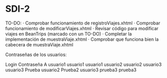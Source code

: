 # SDI-2

TO-DO:
  · Comprobar funcionamiento de registroViajes.xhtml
  · Comprobar funcionamiento de modificarViajes.xhtml
  · Revisar código para modificar viajes en BeanTrips (marcado con un TO-DO)
  · Completar la implementación de muestraViaje.xhtml
  · Comprobar que funciona bien la cabecera de muestraViaje.xhtml
  
  
Contraseñas de los usuarios:

Login     Contraseña
A         usuario1
usuario1  usuario1
usuario2  usuario2
usuario3  usuario3
Prueba    usuario2
Prueba2   usuario3
prueba3   prueba3
